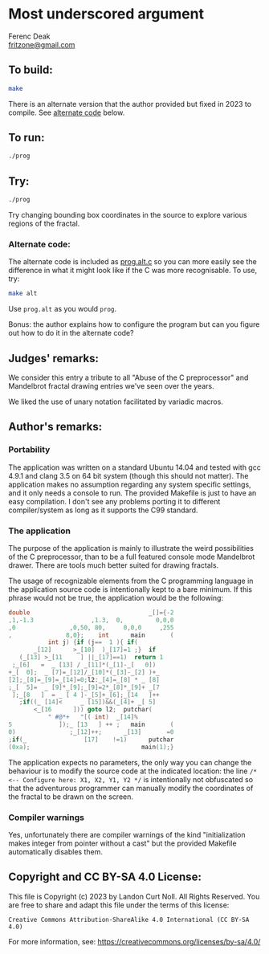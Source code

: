 # Most underscored argument

Ferenc Deak\
<fritzone@gmail.com>

## To build:

```sh
make
```

There is an alternate version that the author provided but fixed in 2023 to
compile. See [alternate code](#alternate-code) below.

## To run:

```sh
./prog
```

## Try:

```sh
./prog
```

Try changing bounding box coordinates in the source to explore
various regions of the fractal.

### Alternate code:

The alternate code is included as [prog.alt.c](prog.alt.c) so you can more
easily see the difference in what it might look like if the C was more
recognisable. To use, try:

```sh
make alt
```

Use `prog.alt` as you would `prog`.

Bonus: the author explains how to configure the program but can you figure out
how to do it in the alternate code?


## Judges' remarks:

We consider this entry a tribute to all "Abuse of the C preprocessor"
and Mandelbrot fractal drawing entries we've seen over the years.

We liked the use of unary notation facilitated by variadic macros.

## Author's remarks:

### Portability

The application was written on a standard Ubuntu 14.04 and tested with
gcc 4.9.1 and clang 3.5 on 64 bit system (though this should not matter).
The application makes no assumption regarding any system specific settings,
and it only needs a console to run. The provided Makefile is just to have
an easy compilation. I don't see any problems porting it to different
compiler/system as long as it supports the C99 standard.

### The application

The purpose of the application is mainly to illustrate the weird possibilities
of the C preprocessor, than to be a full featured console mode Mandelbrot
drawer. There are tools much better suited for drawing fractals.

The usage of recognizable elements from the C programming language in the
application source code is intentionally kept to a bare minimum. If this phrase
would not be true, the application would be the following:

```c
double                                 _[]={-2
,1,-1.3                ,1.3,  0,         0,0,0
,0               ,0,50, 80,     0,0,0     ,255
,               8,0};    int      main       (
	       int j) {if (j==  1 ){ if(
       _[12]      >_[10]  )_[17]=1 ;}  if
   (_[13] >_[11     ] ||_[17]==1)  return 1
 ;_[6]   =  _ [13] / _[11]*(_[1]-_[   0])
+_[  0];  _ [7]=_[12]/_[10]*(_[3]-_[2] )+_
[2];_[8]=_[9]=_[14]=0;l2:_[4]=_[8] * _ [8]
;_[  5]=  _ [9]*_[9];_[9]=2*_[8]*_[9]+ _[7
 ];_[8   ]  = _ [ 4 ]-_[5]+_[6];_[14   ]++
   ;if((_ [14]<     _ [15])&&(_[4]+ _[ 5]
       <_[16      ])) goto l2;  putchar(
	       " #@*+   "[( int)  _[14]%
5             ]);_ [13   ] ++ ;   main       (
0)               ;_[12]++;      _[13]       =0
;if(_                [17]    !=1)      putchar
(0xa);                               main(1);}
```

The application expects no parameters, the only way you can change the behaviour
is to modify the source code at the indicated location: the line
`/* <-- Configure here: X1, X2, Y1, Y2 */` is intentionally not obfuscated so
that the adventurous programmer can manually modify the coordinates of the
fractal to be drawn on the screen.

### Compiler warnings

Yes, unfortunately there are compiler warnings of the kind "initialization makes
integer from pointer without a cast" but the provided Makefile automatically
disables them.

## Copyright and CC BY-SA 4.0 License:

This file is Copyright (c) 2023 by Landon Curt Noll.  All Rights Reserved.
You are free to share and adapt this file under the terms of this license:

    Creative Commons Attribution-ShareAlike 4.0 International (CC BY-SA 4.0)

For more information, see: https://creativecommons.org/licenses/by-sa/4.0/
